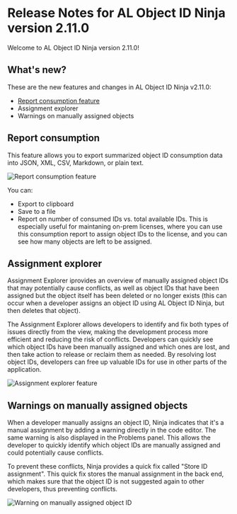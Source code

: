 # Release Notes for AL Object ID Ninja version 2.11.0

Welcome to AL Object ID Ninja version 2.11.0!

## What's new?

These are the new features and changes in AL Object ID Ninja v2.11.0:

-   [Report consumption feature](https://github.com/vjekob/al-objid/issues/33)
-   Assignment explorer
-   Warnings on manually assigned objects

## Report consumption

This feature allows you to export summarized object ID consumption data into JSON, XML, CSV, Markdown, or plain text.

![Report consumption feature](https://raw.github.com/vjekob/al-objid/master/doc/images/report-consumption.gif)

You can:

-   Export to clipboard
-   Save to a file
-   Report on number of consumed IDs vs. total available IDs. This is especially useful for maintaning on-prem licenses, where you can use this consumption report to assign object IDs to the license, and you can see how many objects are left to be assigned.

## Assignment explorer

Assignment Explorer iprovides an overview of manually assigned object IDs that may potentially cause conflicts, as well as object IDs that have been assigned but the object itself has been deleted or no longer exists (this can occur when a developer assigns an object ID using AL Object ID Ninja, but then deletes that object).

The Assignment Explorer allows developers to identify and fix both types of issues directly from the view, making the development process more efficient and reducing the risk of conflicts. Developers can quickly see which object IDs have been manually assigned and which ones are lost, and then take action to release or reclaim them as needed. By resolving lost object IDs, developers can free up valuable IDs for use in other parts of the application.

![Assignment explorer feature](https://raw.github.com/vjekob/al-objid/master/doc/images/assignment-explorer.png)

## Warnings on manually assigned objects

When a developer manually assigns an object ID, Ninja indicates that it's a manual assignment by adding a warning directly in the code editor. The same warning is also displayed in the Problems panel. This allows the developer to quickly identify which object IDs are manually assigned and could potentially cause conflicts.

To prevent these conflicts, Ninja provides a quick fix called "Store ID assignment". This quick fix stores the manual assignment in the back end, which makes sure that the object ID is not suggested again to other developers, thus preventing conflicts.

![Warning on manually assigned object ID](https://raw.github.com/vjekob/al-objid/master/doc/images/manual-assignment-warning.gif)
